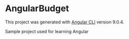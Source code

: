 # AngularBudget

This project was generated with [Angular CLI](https://github.com/angular/angular-cli) version 9.0.4.

Sample project used for learning Angular
